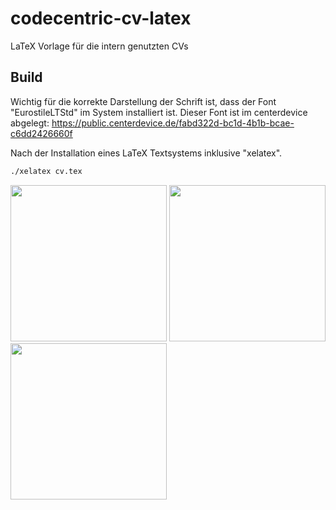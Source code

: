 # codecentric-cv-latex
LaTeX Vorlage für die intern genutzten CVs

## Build
Wichtig für die korrekte Darstellung der Schrift ist, dass der Font "EurostileLTStd" im System installiert ist. Dieser Font ist im centerdevice abgelegt: https://public.centerdevice.de/fabd322d-bc1d-4b1b-bcae-c6dd2426660f

Nach der Installation eines LaTeX Textsystems inklusive "xelatex".
```bash
./xelatex cv.tex
```

<img src="https://raw.githubusercontent.com/dickerpulli/codecentric-cv-latex/master/screenshot_pdf_1.png" width="250px">
<img src="https://raw.githubusercontent.com/dickerpulli/codecentric-cv-latex/master/screenshot_pdf_2.png" width="250px">
<img src="https://raw.githubusercontent.com/dickerpulli/codecentric-cv-latex/master/screenshot_pdf_3.png" width="250px">
